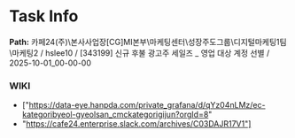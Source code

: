 # Task Info

**Path:** 카페24(주)\본사사업장\[CG]MI본부\마케팅센터\성장주도그룹\디지털마케팅1팀\마케팅2 / hslee10 / [343199] 신규 후불 광고주 세일즈 _ 영업 대상 계정 선별 / 2025-10-01_00-00-00

### WIKI
- ["https://data-eye.hanpda.com/private_grafana/d/qYz04nLMz/ec-kategoribyeol-gyeolsan_cmckategorigijun?orgId=8"
- "https://cafe24.enterprise.slack.com/archives/C03DAJR17V1"]

